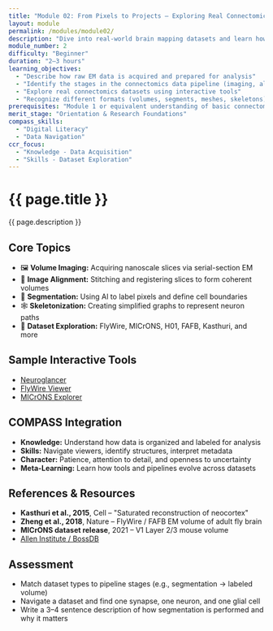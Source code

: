 ```yaml
---
title: "Module 02: From Pixels to Projects — Exploring Real Connectomics Datasets"
layout: module
permalink: /modules/module02/
description: "Dive into real-world brain mapping datasets and learn how EM images become 3D digital reconstructions of the brain."
module_number: 2
difficulty: "Beginner"
duration: "2–3 hours"
learning_objectives:
  - "Describe how raw EM data is acquired and prepared for analysis"
  - "Identify the stages in the connectomics data pipeline (imaging, alignment, segmentation, skeletonization)"
  - "Explore real connectomics datasets using interactive tools"
  - "Recognize different formats (volumes, segments, meshes, skeletons) in current datasets"
prerequisites: "Module 1 or equivalent understanding of basic connectomics"
merit_stage: "Orientation & Research Foundations"
compass_skills:
  - "Digital Literacy"
  - "Data Navigation"
ccr_focus:
  - "Knowledge - Data Acquisition"
  - "Skills - Dataset Exploration"
---
```


<div class="main-content">
  <div class="hero">
    <div class="hero-content">
      <h1>{{ page.title }}</h1>
      <p class="hero-subtitle">{{ page.description }}</p>
    </div>
  </div>

  <section class="section">
    <h2>Core Topics</h2>
    <ul>
      <li>🖼️ <strong>Volume Imaging:</strong> Acquiring nanoscale slices via serial-section EM</li>
      <li>🔗 <strong>Image Alignment:</strong> Stitching and registering slices to form coherent volumes</li>
      <li>🧩 <strong>Segmentation:</strong> Using AI to label pixels and define cell boundaries</li>
      <li>🕸️ <strong>Skeletonization:</strong> Creating simplified graphs to represent neuron paths</li>
      <li>🧠 <strong>Dataset Exploration:</strong> FlyWire, MICrONS, H01, FAFB, Kasthuri, and more</li>
    </ul>
  </section>

  <section class="section">
    <h2>Sample Interactive Tools</h2>
    <ul>
      <li><a href="https://neuroglancer-demo.appspot.com/">Neuroglancer</a></li>
      <li><a href="https://flywire.ai">FlyWire Viewer</a></li>
      <li><a href="https://www.microns-explorer.org">MICrONS Explorer</a></li>
    </ul>
  </section>

  <section class="section">
    <h2>COMPASS Integration</h2>
    <ul>
      <li><strong>Knowledge:</strong> Understand how data is organized and labeled for analysis</li>
      <li><strong>Skills:</strong> Navigate viewers, identify structures, interpret metadata</li>
      <li><strong>Character:</strong> Patience, attention to detail, and openness to uncertainty</li>
      <li><strong>Meta-Learning:</strong> Learn how tools and pipelines evolve across datasets</li>
    </ul>
  </section>

  <section class="section">
    <h2>References & Resources</h2>
    <ul>
      <li><strong>Kasthuri et al., 2015</strong>, Cell – "Saturated reconstruction of neocortex"</li>
      <li><strong>Zheng et al., 2018</strong>, Nature – FlyWire / FAFB EM volume of adult fly brain</li>
      <li><strong>MICrONS dataset release</strong>, 2021 – V1 Layer 2/3 mouse volume</li>
      <li><a href="https://bossdb.org">Allen Institute / BossDB</a></li>
    </ul>
  </section>

  <section class="section">
    <h2>Assessment</h2>
    <ul>
      <li>Match dataset types to pipeline stages (e.g., segmentation → labeled volume)</li>
      <li>Navigate a dataset and find one synapse, one neuron, and one glial cell</li>
      <li>Write a 3–4 sentence description of how segmentation is performed and why it matters</li>
    </ul>
  </section>

</div>
